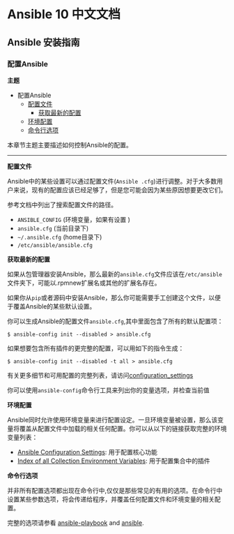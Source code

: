 # Ansible 10 中文文档

## Ansible 安装指南

### 配置Ansible

**主题**

- 配置Ansible
  - [配置文件](#config_file)
    - [获取最新的配置](#get_newest_cfg)
  - [环境配置](#env_cfg)
  - [命令行选项](#cmd_opt)

本章节主题主要描述如何控制Ansible的配置。

---

**配置文件**

<div><a name="config_file"></a></div>

Ansible中的某些设置可以通过配置文件(`Ansible .cfg`)进行调整。对于大多数用户来说，现有的配置应该已经足够了，但是您可能会因为某些原因想要更改它们。

参考文档中列出了搜索配置文件的路径。

- `ANSIBLE_CONFIG` (环境变量，如果有设置 )
- `ansible.cfg` (当前目录下)
- `~/.ansible.cfg` (home目录下)
- `/etc/ansible/ansible.cfg`



**获取最新的配置**

<div><a name="get_newest_cfg"></a></div>

如果从包管理器安装Ansible，那么最新的`ansible.cfg`文件应该在`/etc/ansible`文件夹下，可能以.rpmnew扩展名或其他的扩展名存在。

如果你从`pip`或者源码中安装Ansible，那么你可能需要手工创建这个文件，以便于覆盖Ansible的某些默认设置。

你可以生成Ansible的配置文件`ansible.cfg`,其中里面包含了所有的默认配置项：

```shell
$ ansible-config init --disabled > ansible.cfg
```

如果想要包含所有插件的更完整的配置，可以用如下的指令生成：

```shell
$ ansible-config init --disabled -t all > ansible.cfg
```

有关更多细节和可用配置的完整列表，请访问[configuration_settings](https://docs.ansible.com/ansible/latest/reference_appendices/config.html#ansible-configuration-settings)

你可以使用`ansible-config`命令行工具来列出你的变量选项，并检查当前值



**环境配置**

<div><a name="env_cfg"></a></div>

Ansible同时允许使用环境变量来进行配置设定。一旦环境变量被设置，那么该变量将覆盖从配置文件中加载的相关任何配置。你可以从以下的链接获取完整的环境变量列表：

- [Ansible Configuration Settings](https://docs.ansible.com/ansible/latest/reference_appendices/config.html#ansible-configuration-settings): 用于配置核心功能
- [Index of all Collection Environment Variables](https://docs.ansible.com/ansible/latest/collections/environment_variables.html#list-of-collection-env-vars): 用于配置集合中的插件



**命令行选项**

<div><a name="cmd_opt"></a></div>

并非所有配置选项都出现在命令行中,仅仅是那些常见的有用的选项。在命令行中设置某些参数选项，将会传递给程序，并覆盖任何配置文件和环境变量的相关配置。

完整的选项请参看 [ansible-playbook](https://docs.ansible.com/ansible/latest/cli/ansible-playbook.html#ansible-playbook) and [ansible](https://docs.ansible.com/ansible/latest/cli/ansible.html#ansible).
